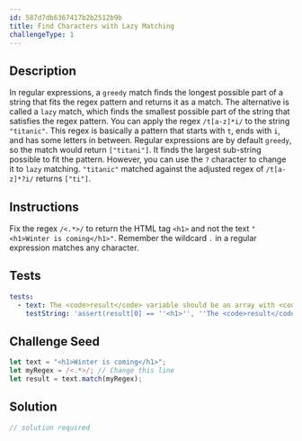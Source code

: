 ```yaml
---
id: 587d7db6367417b2b2512b9b
title: Find Characters with Lazy Matching
challengeType: 1
---
```


## Description
<section id='description'>
In regular expressions, a <code>greedy</code> match finds the longest possible part of a string that fits the regex pattern and returns it as a match. The alternative is called a <code>lazy</code> match, which finds the smallest possible part of the string that satisfies the regex pattern.
You can apply the regex <code>/t[a-z]*i/</code> to the string <code>"titanic"</code>. This regex is basically a pattern that starts with <code>t</code>, ends with <code>i</code>, and has some letters in between.
Regular expressions are by default <code>greedy</code>, so the match would return <code>["titani"]</code>. It finds the largest sub-string possible to fit the pattern.
However, you can use the <code>?</code> character to change it to <code>lazy</code> matching. <code>"titanic"</code> matched against the adjusted regex of <code>/t[a-z]*?i/</code> returns <code>["ti"]</code>.
</section>

## Instructions
<section id='instructions'>
Fix the regex <code>/&lt;.*&gt;/</code> to return the HTML tag <code>&lt;h1&gt;</code> and not the text <code>"&lt;h1&gt;Winter is coming&lt;/h1&gt;"</code>. Remember the wildcard <code>.</code> in a regular expression matches any character.
</section>

## Tests
<section id='tests'>

```yml
tests:
  - text: The <code>result</code> variable should be an array with <code>&lt;h1&gt;</code> in it
    testString: 'assert(result[0] == ''<h1>'', ''The <code>result</code> variable should be an array with <code>&lt;h1&gt;</code> in it'');'

```

</section>

## Challenge Seed
<section id='challengeSeed'>

<div id='js-seed'>

```js
let text = "<h1>Winter is coming</h1>";
let myRegex = /<.*>/; // Change this line
let result = text.match(myRegex);
```

</div>



</section>

## Solution
<section id='solution'>

```js
// solution required
```
</section>
